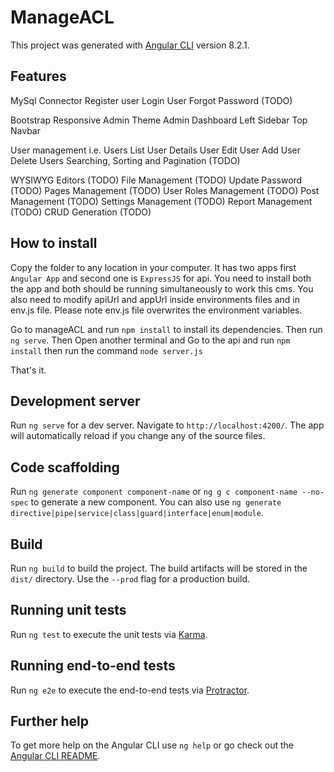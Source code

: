 # ManageACL

This project was generated with [Angular CLI](https://github.com/angular/angular-cli) version 8.2.1.

## Features

MySql Connector 
Register user
Login User
Forgot Password (TODO)

Bootstrap Responsive Admin Theme
Admin Dashboard
Left Sidebar
Top Navbar

User management i.e.
   Users List
   User Details
   User Edit
   User Add
   User Delete
   Users Searching, Sorting and Pagination (TODO)

WYSIWYG Editors (TODO)
File Management (TODO)
Update Password (TODO)
Pages Management (TODO)
User Roles Management (TODO)
Post Management (TODO)
Settings Management (TODO)
Report Management (TODO)
CRUD Generation (TODO)

## How to install

Copy the folder to any location in your computer.
It has two apps first `Angular App` and second one is `ExpressJS` for api. You need to install both the app and both should be running simultaneously to work this cms. You also need to modify apiUrl and appUrl inside environments files and in env.js file. 
Please note env.js file overwrites the environment variables.

Go to manageACL and run `npm install` to install its dependencies. 
Then run `ng serve`.
Then Open another terminal and Go to the api and run `npm install` then run the command
`node server.js`

That's it.

## Development server

Run `ng serve` for a dev server. Navigate to `http://localhost:4200/`. The app will automatically reload if you change any of the source files.

## Code scaffolding

Run `ng generate component component-name` or `ng g c component-name --no-spec` to generate a new component. You can also use `ng generate directive|pipe|service|class|guard|interface|enum|module`.

## Build

Run `ng build` to build the project. The build artifacts will be stored in the `dist/` directory. Use the `--prod` flag for a production build.

## Running unit tests

Run `ng test` to execute the unit tests via [Karma](https://karma-runner.github.io).

## Running end-to-end tests

Run `ng e2e` to execute the end-to-end tests via [Protractor](http://www.protractortest.org/).

## Further help

To get more help on the Angular CLI use `ng help` or go check out the [Angular CLI README](https://github.com/angular/angular-cli/blob/master/README.md).
